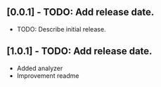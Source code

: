 ## [0.0.1] - TODO: Add release date.

* TODO: Describe initial release.

## [1.0.1] - TODO: Add release date.

* Added analyzer
* Improvement readme
